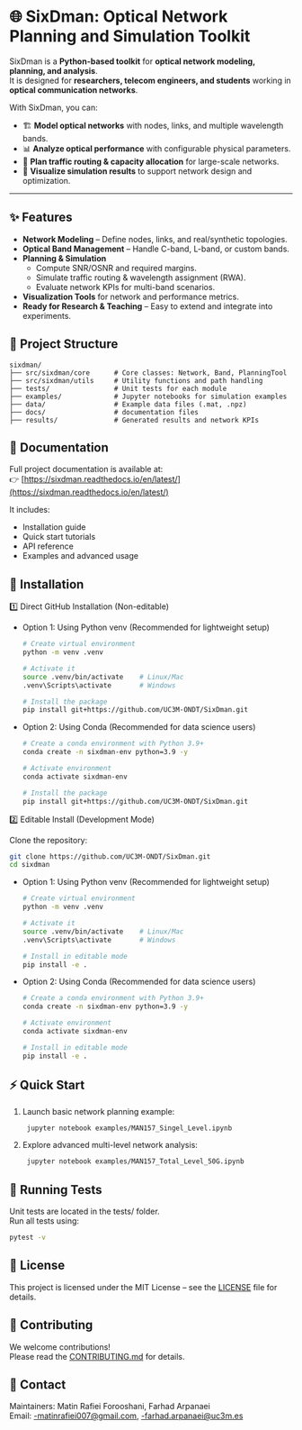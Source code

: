 # 🌐 SixDman: Optical Network Planning and Simulation Toolkit

SixDman is a **Python-based toolkit** for **optical network modeling, planning, and analysis**.  
It is designed for **researchers, telecom engineers, and students** working in **optical communication networks**.

With SixDman, you can:
- 🏗 **Model optical networks** with nodes, links, and multiple wavelength bands.  
- 📊 **Analyze optical performance** with configurable physical parameters.  
- 📡 **Plan traffic routing & capacity allocation** for large-scale networks.  
- 🎨 **Visualize simulation results** to support network design and optimization.  

---

## ✨ Features

- **Network Modeling** – Define nodes, links, and real/synthetic topologies.  
- **Optical Band Management** – Handle C-band, L-band, or custom bands.  
- **Planning & Simulation**  
  - Compute SNR/OSNR and required margins.  
  - Simulate traffic routing & wavelength assignment (RWA).  
  - Evaluate network KPIs for multi-band scenarios.  
- **Visualization Tools** for network and performance metrics.  
- **Ready for Research & Teaching** – Easy to extend and integrate into experiments.

## 📂 Project Structure


```text
sixdman/
├── src/sixdman/core      # Core classes: Network, Band, PlanningTool
├── src/sixdman/utils     # Utility functions and path handling
├── tests/                # Unit tests for each module
├── examples/             # Jupyter notebooks for simulation examples
├── data/                 # Example data files (.mat, .npz)
├── docs/                 # documentation files
├── results/              # Generated results and network KPIs
```
## 📖 Documentation

Full project documentation is available at:  
👉 [https://sixdman.readthedocs.io/en/latest/](https://sixdman.readthedocs.io/en/latest/)

It includes:
- Installation guide
- Quick start tutorials
- API reference
- Examples and advanced usage

## 🚀 Installation

1️⃣ Direct GitHub Installation (Non-editable)

  - Option 1: Using Python venv (Recommended for lightweight setup)  
  
    ```bash
    # Create virtual environment
    python -m venv .venv
    
    # Activate it
    source .venv/bin/activate    # Linux/Mac
    .venv\Scripts\activate       # Windows
    
    # Install the package
    pip install git+https://github.com/UC3M-ONDT/SixDman.git
    ```
- Option 2: Using Conda (Recommended for data science users)  

  ```bash
  # Create a conda environment with Python 3.9+
  conda create -n sixdman-env python=3.9 -y
  
  # Activate environment
  conda activate sixdman-env
  
  # Install the package
  pip install git+https://github.com/UC3M-ONDT/SixDman.git
  ```
2️⃣ Editable Install (Development Mode)

  Clone the repository:
  
  ```bash
  git clone https://github.com/UC3M-ONDT/SixDman.git
  cd sixdman
  ```

- Option 1: Using Python venv (Recommended for lightweight setup)

  ```bash
  # Create virtual environment
  python -m venv .venv
  
  # Activate it
  source .venv/bin/activate    # Linux/Mac
  .venv\Scripts\activate       # Windows
  
  # Install in editable mode
  pip install -e .
  ```
- Option 2: Using Conda (Recommended for data science users)  

  ```bash
  # Create a conda environment with Python 3.9+
  conda create -n sixdman-env python=3.9 -y
  
  # Activate environment
  conda activate sixdman-env
  
  # Install in editable mode
  pip install -e .
  ```


## ⚡ Quick Start
1. Launch basic network planning example:
   
   ```bash
    jupyter notebook examples/MAN157_Singel_Level.ipynb
   ```
3. Explore advanced multi-level network analysis:

   ```bash
    jupyter notebook examples/MAN157_Total_Level_50G.ipynb
   ```
## 🧪 Running Tests
Unit tests are located in the tests/ folder.  
Run all tests using:

```bash
pytest -v
```
## 📜 License
This project is licensed under the MIT License – see the [LICENSE](LICENSE) file for details.

## 🤝 Contributing

We welcome contributions!  
Please read the [CONTRIBUTING.md](CONTRIBUTING.md) for details.

## 📧 Contact
Maintainers: Matin Rafiei Forooshani, Farhad Arpanaei  
Email: -matinrafiei007@gmail.com, -farhad.arpanaei@uc3m.es
